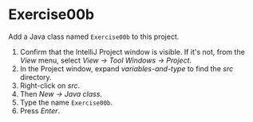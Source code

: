 # Exercise00b

Add a Java class named `Exercise00b` to this project.

1. Confirm that the IntelliJ Project window is visible. If it's not, from the _View_ menu, select _View -> Tool Windows -> Project_.
2. In the Project window, expand _variables-and-type_ to find the _src_ directory.
3. Right-click on _src_.
4. Then _New -> Java class_.
5. Type the name `Exercise00b`.
6. Press _Enter_.